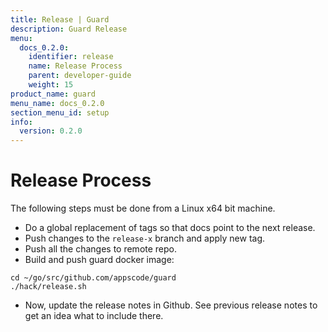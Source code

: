 ```yaml
---
title: Release | Guard
description: Guard Release
menu:
  docs_0.2.0:
    identifier: release
    name: Release Process
    parent: developer-guide
    weight: 15
product_name: guard
menu_name: docs_0.2.0
section_menu_id: setup
info:
  version: 0.2.0
---
```


# Release Process

The following steps must be done from a Linux x64 bit machine.

- Do a global replacement of tags so that docs point to the next release.
- Push changes to the `release-x` branch and apply new tag.
- Push all the changes to remote repo.
- Build and push guard docker image:

```console
cd ~/go/src/github.com/appscode/guard
./hack/release.sh
```

- Now, update the release notes in Github. See previous release notes to get an idea what to include there.
